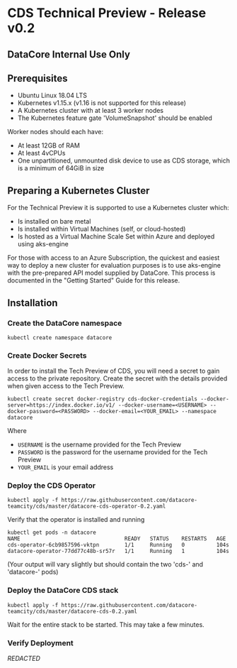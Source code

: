 # CDS Technical Preview - Release v0.2

## DataCore Internal Use Only

## Prerequisites

- Ubuntu Linux 18.04 LTS
- Kubernetes v1.15.x (v1.16 is not supported for this release)
- A Kubernetes cluster with at least 3 worker nodes
- The Kubernetes feature gate 'VolumeSnapshot' should be enabled

Worker nodes should each have:
 - At least 12GB of RAM
 - At least 4vCPUs
 - One unpartitioned, unmounted disk device to use as CDS storage, which is a minimum of 64GiB in size


## Preparing a Kubernetes Cluster

For the Technical Preview it is supported to use a Kubernetes cluster which:
- Is installed on bare metal
- Is installed within Virtual Machines (self, or cloud-hosted)
- Is hosted as a Virtual Machine Scale Set within Azure and deployed using aks-engine

For those with access to an Azure Subscription, the quickest and easiest way to deploy a new cluster for evaluation purposes is to use aks-engine with the pre-prepared API model supplied by DataCore.  This process is documented in the "Getting Started" Guide for this release.

## Installation

### Create the DataCore namespace

```
kubectl create namespace datacore
```

### Create Docker Secrets

In order to install the Tech Preview of CDS, you will need a secret to gain access to the private repository. Create the secret with the details provided when given access to the Tech Preview.

```
kubectl create secret docker-registry cds-docker-credentials --docker-server=https://index.docker.io/v1/ --docker-username=<USERNAME> --docker-password=<PASSWORD> --docker-email=<YOUR_EMAIL> --namespace datacore
```

Where
- `USERNAME`   is the username provided for the Tech Preview
- `PASSWORD`   is the password for the username provided for the Tech Preview
- `YOUR_EMAIL` is your email address

### Deploy the CDS Operator

```
kubectl apply -f https://raw.githubusercontent.com/datacore-teamcity/cds/master/datacore-cds-operator-0.2.yaml
```

Verify that the operator is installed and running

```
kubectl get pods -n datacore
NAME                                 READY   STATUS    RESTARTS   AGE
cds-operator-6cb9857596-vktpn        1/1     Running   0          104s
datacore-operator-77dd77c48b-sr57r   1/1     Running   1          104s
```

(Your output will vary slightly but should contain the two 'cds-' and 'datacore-' pods)

### Deploy the DataCore CDS stack

```
kubectl apply -f https://raw.githubusercontent.com/datacore-teamcity/cds/master/datacore-cds-0.2.yaml
```

Wait for the entire stack to be started.  This may take a few minutes.


### Verify Deployment

*REDACTED*